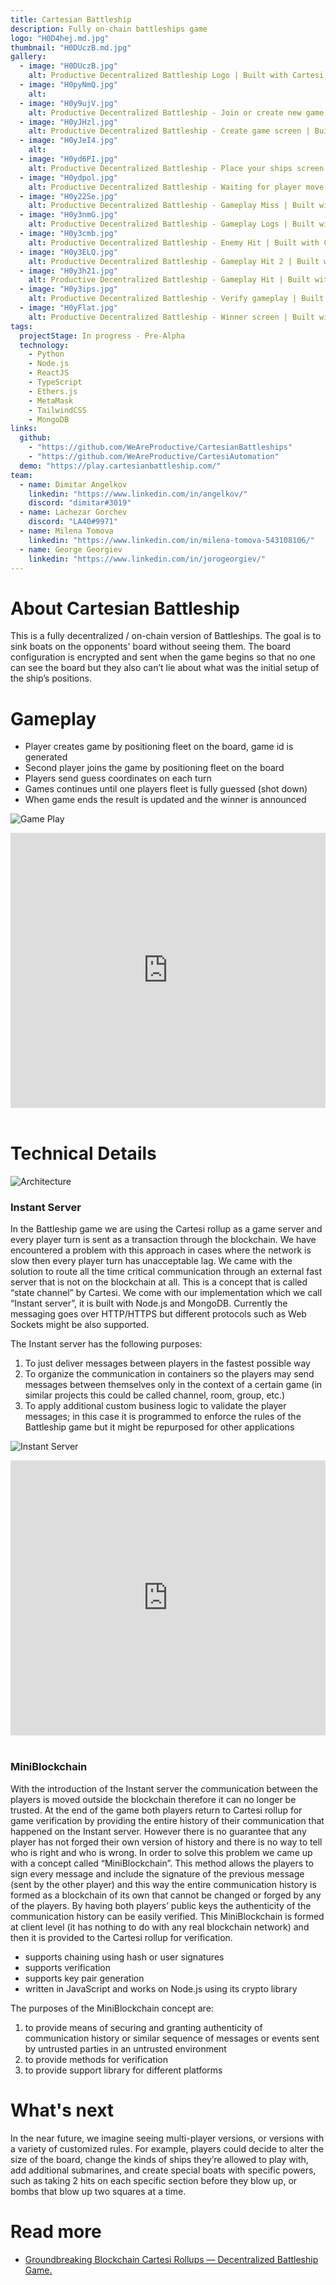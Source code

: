 ```yaml
---
title: Cartesian Battleship
description: Fully on-chain battleships game
logo: "H0D4hej.md.jpg"
thumbnail: "H0DUczB.md.jpg"
gallery:
  - image: "H0DUczB.jpg"
    alt: Productive Decentralized Battleship Logo | Built with Cartesi Rollups
  - image: "H0pyNmQ.jpg"
    alt:
  - image: "H0y9ujV.jpg"
    alt: Productive Decentralized Battleship - Join or create new game screen | Built with Cartesi Rollups
  - image: "H0yJHzl.jpg"
    alt: Productive Decentralized Battleship - Create game screen | Built with Cartesi Rollups
  - image: "H0yJeI4.jpg"
    alt:
  - image: "H0yd6PI.jpg"
    alt: Productive Decentralized Battleship - Place your ships screen | Built with Cartesi Rollups
  - image: "H0ydpol.jpg"
    alt: Productive Decentralized Battleship - Waiting for player move | Built with Cartesi Rollups
  - image: "H0y22Se.jpg"
    alt: Productive Decentralized Battleship - Gameplay Miss | Built with Cartesi Rollups
  - image: "H0y3nmG.jpg"
    alt: Productive Decentralized Battleship - Gameplay Logs | Built with Cartesi Rollups
  - image: "H0y3cmb.jpg"
    alt: Productive Decentralized Battleship - Enemy Hit | Built with Cartesi Rollups
  - image: "H0y3ELQ.jpg"
    alt: Productive Decentralized Battleship - Gameplay Hit 2 | Built with Cartesi Rollups
  - image: "H0y3h21.jpg"
    alt: Productive Decentralized Battleship - Gameplay Hit | Built with Cartesi Rollups
  - image: "H0y3ips.jpg"
    alt: Productive Decentralized Battleship - Verify gameplay | Built with Cartesi Rollups
  - image: "H0yFlat.jpg"
    alt: Productive Decentralized Battleship - Winner screen | Built with Cartesi Rollups
tags:
  projectStage: In progress - Pre-Alpha
  technology:
    - Python
    - Node.js
    - ReactJS
    - TypeScript
    - Ethers.js
    - MetaMask
    - TailwindCSS
    - MongoDB
links:
  github:
    - "https://github.com/WeAreProductive/CartesianBattleships"
    - "https://github.com/WeAreProductive/CartesiAutomation"
  demo: "https://play.cartesianbattleship.com/"
team:
  - name: Dimitar Angelkov
    linkedin: "https://www.linkedin.com/in/angelkov/"
    discord: "dimitar#3019"
  - name: Lachezar Gorchev
    discord: "LA40#9971"
  - name: Milena Tomova
    linkedin: "https://www.linkedin.com/in/milena-tomova-543108106/"
  - name: George Georgiev
    linkedin: "https://www.linkedin.com/in/jorogeorgiev/"
---
```


# About Cartesian Battleship

This is a fully decentralized / on-chain version of Battleships. The goal is to sink boats on the opponents' board without seeing them. The board configuration is encrypted and sent when the game begins so that no one can see the board but they also can’t lie about what was the initial setup of the ship’s positions.

# Gameplay

- Player creates game by positioning fleet on the board, game id is generated
- Second player joins the game by positioning fleet on the board
- Players send guess coordinates on each turn
- Games continues until one players fleet is fully guessed (shot down)
- When game ends the result is updated and the winner is announced

![Game Play](/projects/cartesian-battleship/H0bqu5u.jpg)

<iframe width="100%" height="440" src="https://www.youtube.com/embed/l6TMQuJB53E" title="YouTube video player" frameborder="0" allow="accelerometer; autoplay; clipboard-write; encrypted-media; gyroscope; picture-in-picture; web-share" allowfullscreen></iframe>
<br/>
<br/>

# Technical Details

![Architecture](/projects/cartesian-battleship/H0bqD7e.jpg)

### Instant Server

In the Battleship game we are using the Cartesi rollup as a game server and every player turn is sent as a transaction through the blockchain. We have encountered a problem with this approach in cases where the network is slow then every player turn has unacceptable lag. We came with the solution to route all the time critical communication through an external fast server that is not on the blockchain at all. This is a concept that is called “state channel” by Cartesi. We come with our implementation which we call “Instant server”, it is built with Node.js and MongoDB. Currently the messaging goes over HTTP/HTTPS but different protocols such as Web Sockets might be also supported.

The Instant server has the following purposes:

1. To just deliver messages between players in the fastest possible way
2. To organize the communication in containers so the players may send messages between themselves only in the context of a certain game (in similar projects this could be called channel, room, group, etc.)
3. To apply additional custom business logic to validate the player messages; in this case it is programmed to enforce the rules of the Battleship game but it might be repurposed for other applications

![Instant Server](/projects/cartesian-battleship/H0bBBpa.jpg)

<iframe width="100%" height="440" src="https://www.youtube.com/embed/MjHe7jyyxvA" title="YouTube video player" frameborder="0" allow="accelerometer; autoplay; clipboard-write; encrypted-media; gyroscope; picture-in-picture; web-share" allowfullscreen></iframe>
<br/>
<br/>

### MiniBlockchain

With the introduction of the Instant server the communication between the players is moved outside the blockchain therefore it can no longer be trusted. At the end of the game both players return to Cartesi rollup for game verification by providing the entire history of their communication that happened on the Instant server. However there is no guarantee that any player has not forged their own version of history and there is no way to tell who is right and who is wrong. In order to solve this problem we came up with a concept called “MiniBlockchain”. This method allows the players to sign every message and include the signature of the previous message (sent by the other player) and this way the entire communication history is formed as a blockchain of its own that cannot be changed or forged by any of the players. By having both players’ public keys the authenticity of the communication history can be easily verified. This MiniBlockchain is formed at client level (it has nothing to do with any real blockchain network) and then it is provided to the Cartesi rollup for verification.

- supports chaining using hash or user signatures
- supports verification
- supports key pair generation
- written in JavaScript and works on Node.js using its crypto library

The purposes of the MiniBlockchain concept are:

1. to provide means of securing and granting authenticity of communication history or similar sequence of messages or events sent by untrusted parties in an untrusted environment
2. to provide methods for verification
3. to provide support library for different platforms

# What's next

In the near future, we imagine seeing multi-player versions, or versions with a variety of customized rules. For example, players could decide to alter the size of the board, change the kinds of ships they’re allowed to play with, add additional submarines, and create special boats with specific powers, such as taking 2 hits on each specific section before they blow up, or bombs that blow up two squares at a time.

# Read more

- [Groundbreaking Blockchain Cartesi Rollups — Decentralized Battleship Game.](https://medium.com/cartesi/groundbreaking-blockchain-os-projects-decentralized-battleship-game-ba1b81a52e61)
